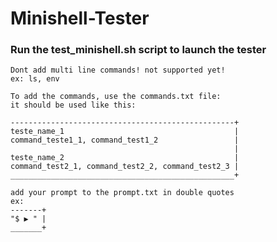 # Minishell-Tester

### Run the test_minishell.sh script to launch the tester 
```
Dont add multi line commands! not supported yet!
ex: ls, env
```

```
To add the commands, use the commands.txt file:
it should be used like this:

--------------------------------------------------+
teste_name_1                                      |
command_teste1_1, command_test1_2                 |
                                                  |
teste_name_2                                      |
command_test2_1, command_test2_2, command_test2_3 |
__________________________________________________+
```

```
add your prompt to the prompt.txt in double quotes
ex: 
-------+
"$ ▶ " |
_______+
```
